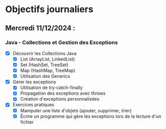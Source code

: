# Objectifs journaliers

## Mercredi 11/12/2024 :

### Java - Collections et Gestion des Exceptions

- [X] Découvrir les Collections Java
  - [X] List (ArrayList, LinkedList)
  - [X] Set (HashSet, TreeSet)
  - [X] Map (HashMap, TreeMap)
  - [X] Utilisation des Generics

- [X] Gérer les exceptions
  - [X] Utilisation de try-catch-finally
  - [X] Propagation des exceptions avec throws
  - [X] Création d'exceptions personnalisées

- [X] Exercices pratiques
  - [X] Manipuler une liste d'objets (ajouter, supprimer, trier)
  - [X] Écrire un programme qui gère les exceptions lors de la lecture d'un fichier 